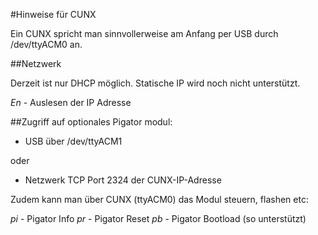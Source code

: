 

#Hinweise für CUNX

Ein CUNX spricht man sinnvollerweise am Anfang per USB durch /dev/ttyACM0 an.

##Netzwerk

Derzeit ist nur DHCP möglich. Statische IP wird noch nicht unterstützt.

*En* - Auslesen der IP Adresse

##Zugriff auf optionales Pigator modul:

- USB über /dev/ttyACM1

oder

- Netzwerk TCP Port 2324 der CUNX-IP-Adresse

Zudem kann man über CUNX (ttyACM0) das Modul steuern, flashen etc:

*pi* - Pigator Info
*pr* - Pigator Reset
*pb* - Pigator Bootload (so unterstützt)

